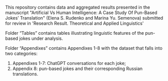 This repository contains data and aggregated results presented in the manuscript "Artificial Vs Human Intelligence: A Case Study Of Pun-Based Jokes’ Translation" (Elena S. Rudenko and Marina Yu. Semenova) submitted for review in 'Research Result. Theoretical and Applied Linguistics'

Folder “Tables” contains tables illustrating linguistic features of the pun-based jokes under analysis.

Folder “Appendixes” contains Appendixes 1-8 with the dataset that falls into two categories: 
1) Appendixes 1-7: ChatGPT conversations for each joke;
2) Appendix 8: pun-based jokes and their corresponding Russian translations.
